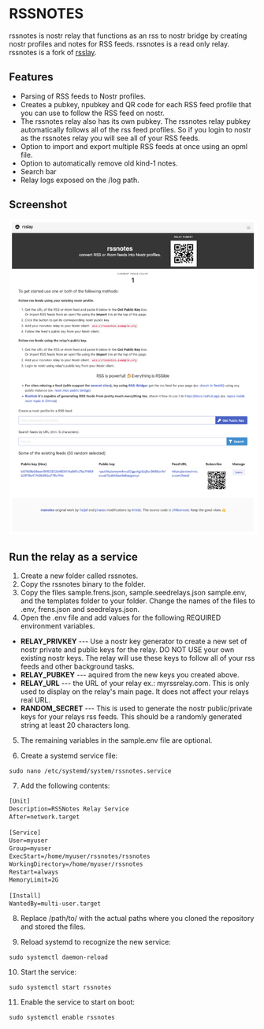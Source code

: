 # RSSNOTES

rssnotes is nostr relay that functions as an rss to nostr bridge by creating nostr profiles and notes for RSS feeds. rssnotes is a read only relay.  rssnotes is a fork of [rsslay](https://github.com/piraces/rsslay).

## Features
- Parsing of RSS feeds to Nostr profiles.
- Creates a pubkey, npubkey and QR code for each RSS feed profile that you can use to follow the RSS feed on nostr.
- The rssnotes relay also has its own pubkey.  The rssnotes relay pubkey automatically follows all of the rss feed profiles. So if you login to nostr as the rssnotes relay you will see all of your RSS feeds.
- Option to import and export multiple RSS feeds at once using an opml file.
- Option to automatically remove old kind-1 notes.
- Search bar
- Relay logs exposed on the /log path.

## Screenshot

![alt text](screenshots/rssnotes-github.png)

## Run the relay as a service
1. Create a new folder called rssnotes.
2. Copy the rssnotes binary to the folder.
3. Copy the files sample.frens.json, sample.seedrelays.json sample.env, and the templates folder to your folder. Change the names of the files to .env, frens.json and seedrelays.json. 
4. Open the .env file and add values for the following REQUIRED environment variables. 
- **RELAY_PRIVKEY** --- Use a nostr key generator to create a new set of nostr private and public keys for the relay. DO NOT USE your own existing nostr keys.  The relay will use these keys to follow all of your rss feeds and other background tasks. 
- **RELAY_PUBKEY** --- aquired from the new keys you created above.
- **RELAY_URL**  --- the URL of your relay ex.: myrssrelay.com.  This is only used to display on the relay's main page.  It does not affect your relays real URL.
- **RANDOM_SECRET** --- This is used to generate the nostr public/private keys for your relays rss feeds.  This should be a randomly generated string at least 20 characters long.
5. The remaining variables in the sample.env file are optional.

6. Create a systemd service file:

```console
sudo nano /etc/systemd/system/rssnotes.service
```

7.  Add the following contents:

```config
[Unit]
Description=RSSNotes Relay Service
After=network.target

[Service]
User=myuser
Group=myuser
ExecStart=/home/myuser/rssnotes/rssnotes
WorkingDirectory=/home/myuser/rssnotes
Restart=always
MemoryLimit=2G

[Install]
WantedBy=multi-user.target
```
8. Replace /path/to/ with the actual paths where you cloned the repository and stored the files.

9. Reload systemd to recognize the new service:

```console
sudo systemctl daemon-reload
```

10. Start the service:

```console
sudo systemctl start rssnotes
```

11. Enable the service to start on boot:

```console
sudo systemctl enable rssnotes
```

